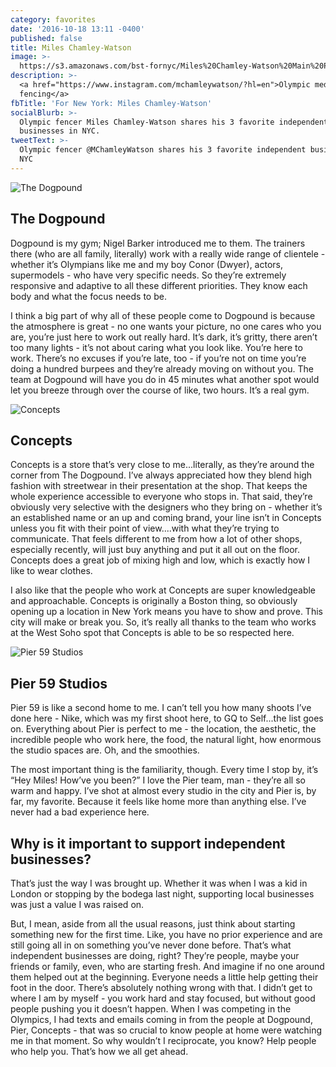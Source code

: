 ```yaml
---
category: favorites
date: '2016-10-18 13:11 -0400'
published: false
title: Miles Chamley-Watson
image: >-
  https://s3.amazonaws.com/bst-fornyc/Miles%20Chamley-Watson%20Main%20Portrait.jpg
description: >-
  <a href="https://www.instagram.com/mchamleywatson/?hl=en">Olympic medalist -
  fencing</a>
fbTitle: 'For New York: Miles Chamley-Watson'
socialBlurb: >-
  Olympic fencer Miles Chamley-Watson shares his 3 favorite independent
  businesses in NYC.
tweetText: >-
  Olympic fencer @MChamleyWatson shares his 3 favorite independent businesses in
  NYC
---
```

![The Dogpound](https://s3.amazonaws.com/bst-fornyc/Miles%20Chamley-Watson%20Dogpound.jpg)
## The Dogpound
Dogpound is my gym; Nigel Barker introduced me to them. The trainers there (who are all family, literally) work with a really wide range of clientele - whether it’s Olympians like me and my boy Conor (Dwyer), actors, supermodels - who have very specific needs. So they’re extremely responsive and adaptive to all these different priorities. They know each body and what the focus needs to be. 

I think a big part of why all of these people come to Dogpound is because the atmosphere is great - no one wants your picture, no one cares who you are, you’re just here to work out really hard. It’s dark, it’s gritty, there aren’t too many lights - it’s not about caring what you look like. You’re here to work. There’s no excuses if you’re late, too - if you’re not on time you’re doing a hundred burpees and they’re already moving on without you. The team at Dogpound will have you do in 45 minutes what another spot would let you breeze through over the course of like, two hours. It’s a real gym.

![Concepts](https://s3.amazonaws.com/bst-fornyc/Miles%20Chamley-Watson%20Concepts.jpg)
## Concepts
Concepts is a store that’s very close to me...literally, as they’re around the corner from The Dogpound. I’ve always appreciated how they blend high fashion with streetwear in their presentation at the shop. That keeps the whole experience accessible to everyone who stops in. That said, they’re obviously very selective with the designers who they bring on - whether it’s an established name or an up and coming brand, your line isn’t in Concepts unless you fit with their point of view....with what they’re trying to communicate. That feels different to me from how a lot of other shops, especially recently, will just buy anything and put it all out on the floor. Concepts does a great job of mixing high and low, which is exactly how I like to wear clothes. 

I also like that the people who work at Concepts are super knowledgeable and approachable. Concepts is originally a Boston thing, so obviously opening up a location in New York means you have to show and prove. This city will make or break you. So, it’s really all thanks to the team who works at the West Soho spot that Concepts is able to be so respected here. 

![Pier 59 Studios](https://s3.amazonaws.com/bst-fornyc/Miles%20Chamley-Watson%20Pier%20Studios.jpg)
## Pier 59 Studios
Pier 59 is like a second home to me. I can’t tell you how many shoots I’ve done here - Nike, which was my first shoot here, to GQ to Self...the list goes on. Everything about Pier is perfect to me - the location, the aesthetic, the incredible people who work here, the food, the natural light, how enormous the studio spaces are. Oh, and the smoothies.

The most important thing is the familiarity, though. Every time I stop by, it’s “Hey Miles! How’ve you been?” I love the Pier team, man - they’re all so warm and happy. I’ve shot at almost every studio in the city and Pier is, by far, my favorite. Because it feels like home more than anything else. I’ve never had a bad experience here. 

## Why is it important to support independent businesses?
That’s just the way I was brought up. Whether it was when I was a kid in London or stopping by the bodega last night, supporting local businesses was just a value I was raised on.

But, I mean, aside from all the usual reasons, just think about starting something new for the first time. Like, you have no prior experience and are still going all in on something you’ve never done before. That’s what independent businesses are doing, right? They’re people, maybe your friends or family, even, who are starting fresh. And imagine if no one around them helped out at the beginning. Everyone needs a little help getting their foot in the door. There’s absolutely nothing wrong with that. I didn’t get to where I am by myself - you work hard and stay focused, but without good people pushing you it doesn’t happen. When I was competing in the Olympics, I had texts and emails coming in from the people at Dogpound, Pier, Concepts - that was so crucial to know people at home were watching me in that moment. So why wouldn’t I reciprocate, you know? Help people who help you. That’s how we all get ahead.
